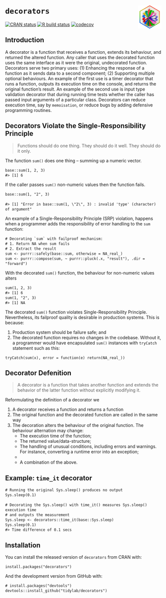 # `decorators` <img src="https://raw.githubusercontent.com/tidylab/decorators/master/pkgdown/logo.png" align="right" height="75"/>

<!-- badges: start -->

[![CRAN
status](https://www.r-pkg.org/badges/version/decorators)](https://CRAN.R-project.org/package=decorators)
[![R build
status](https://github.com/tidylab/decorators/workflows/R-CMD-check/badge.svg)](https://github.com/tidylab/decorators/actions)
[![codecov](https://codecov.io/gh/tidylab/decorators/branch/master/graph/badge.svg?token=U6FL5N32FL)](https://codecov.io/gh/tidylab/decorators)

<!-- badges: end -->

## Introduction

A decorator is a function that receives a function, extends its
behaviour, and returned the altered function. Any caller that uses the
decorated function uses the same interface as it were the original,
undecorated function. Decorators serve two primary uses: (1) Enhancing
the response of a function as it sends data to a second component; (2)
Supporting multiple optional behaviours. An example of the first use is
a timer decorator that runs a function, outputs its execution time on
the console, and returns the original function’s result. An example of
the second use is input type validation decorator that during running
time tests whether the caller has passed input arguments of a particular
class. Decorators can reduce execution time, say by `memoisation`, or
reduce bugs by adding defensive programming routines.

## Decorators Violate the Single-Responsibility Principle

> Functions should do one thing. They should do it well. They should do
> it only.

The function `sum()` does one thing – summing up a numeric vector.

    base::sum(1, 2, 3)
    #> [1] 6

If the caller passes `sum()` non-numeric values then the function fails.

    base::sum(1, "2", 3)

    #> [1] "Error in base::sum(1, \"2\", 3) : invalid 'type' (character) of argument"

An example of a Single-Responsibility Principle (SRP) violation, happens
when a programmer adds the responsibility of error handling to the `sum`
function:

    # Decorating `sum` with failproof mechanism:
    # 1. Return NA when sum fails
    # 2. Extract the result
    sum <- purrr::safely(base::sum, otherwise = NA_real_)
    sum <- purrr::compose(sum, ~ purrr::pluck(.x, "result"), .dir = "forward") 

With the decorated `sum()` function, the behaviour for non-numeric
values alters

    sum(1, 2, 3)
    #> [1] 6
    sum(1, "2", 3)
    #> [1] NA

The decorated `sum()` function violates Single-Responsibility Principle.
Nevertheless, its failproof quality is desirable in production systems.
This is because:

1.  Production system should be failure safe; and
2.  The decorated function requires no changes in the codebase. Without
    it, a programmer would have encapsulated `sum()` instances with
    `tryCatch` statement such as this:

<!-- -->

    tryCatch(sum(x), error = function(e) return(NA_real_))

## Decorator Defenition

> A decorator is a function that takes another function and extends the
> behavior of the latter function without explicitly modifying it.

Reformulating the definition of a decorator we

1.  A decorator receives a function and returns a function
2.  The original function and the decorated function are called in the
    same way
3.  The decoration alters the behaviour of the original function. The
    behaviour alternation may change:
    -   The execution time of the function;
    -   The returned value/data-structure;
    -   The handling of unusual conditions, including errors and
        warnings. For instance, converting a runtime error into an
        exception;
    -   
    -   A combination of the above.

## Example: `time_it` decorator

    # Running the original Sys.sleep() produces no output
    Sys.sleep(0.1)

    # Decorating the Sys.sleep() with time_it() measures Sys.sleep() execution time 
    # and outputs the measurement   
    Sys.sleep <- decorators::time_it(base::Sys.sleep)
    Sys.sleep(0.1)
    #> Time difference of 0.1 secs

## Installation

You can install the released version of `decorators` from CRAN with:

    install.packages("decorators")

And the development version from GitHub with:

    # install.packages("devtools")
    devtools::install_github("tidylab/decorators")
